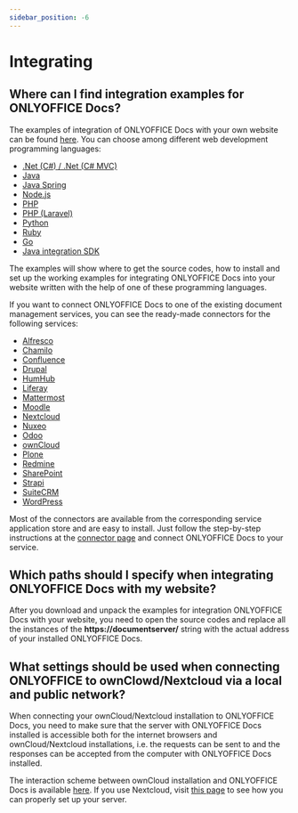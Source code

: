 ```yaml
---
sidebar_position: -6
---
```


# Integrating

## Where can I find integration examples for ONLYOFFICE Docs?

The examples of integration of ONLYOFFICE Docs with your own website can be found [here](../../samples/language-specific-examples/language-specific-examples.md). You can choose among different web development programming languages:

- [.Net (C#) / .Net (C# MVC)](../../samples/language-specific-examples/net-example.md)
- [Java](../../samples/language-specific-examples/java-example.md)
- [Java Spring](../../samples/language-specific-examples/java-spring-example.md)
- [Node.js](../../samples/language-specific-examples/nodejs-example.md)
- [PHP](../../samples/language-specific-examples/php-example.md)
- [PHP (Laravel)](../../samples/language-specific-examples/php-laravel-example.md)
- [Python](../../samples/language-specific-examples/python-example.md)
- [Ruby](../../samples/language-specific-examples/ruby-example.md)
- [Go](../../samples/language-specific-examples/go-example.md)
- [Java integration SDK](../../samples/language-specific-examples/java-integration-sdk.md)

The examples will show where to get the source codes, how to install and set up the working examples for integrating ONLYOFFICE Docs into your website written with the help of one of these programming languages.

If you want to connect ONLYOFFICE Docs to one of the existing document management services, you can see the ready-made connectors for the following services:

- [Alfresco](../../get-started/ready-to-use-connectors/alfresco-integration.md)
- [Chamilo](../../get-started/ready-to-use-connectors/chamilo-integration.md)
- [Confluence](../../get-started/ready-to-use-connectors/confluence-integration.md)
- [Drupal](../../get-started/ready-to-use-connectors/drupal-integration.md)
- [HumHub](../../get-started/ready-to-use-connectors/humhub-integration.md)
- [Liferay](../../get-started/ready-to-use-connectors/liferay-integration.md)
- [Mattermost](../../get-started/ready-to-use-connectors/mattermost-integration.md)
- [Moodle](../../get-started/ready-to-use-connectors/moodle-integration.md)
- [Nextcloud](../../get-started/ready-to-use-connectors/nextcloud-integration.md)
- [Nuxeo](../../get-started/ready-to-use-connectors/nuxeo-integration.md)
- [Odoo](../../get-started/ready-to-use-connectors/odoo-integration.md)
- [ownCloud](../../get-started/ready-to-use-connectors/owncloud-integration.md)
- [Plone](../../get-started/ready-to-use-connectors/plone-integration.md)
- [Redmine](../../get-started/ready-to-use-connectors/redmine-integration.md)
- [SharePoint](../../get-started/ready-to-use-connectors/sharepoint-integration.md)
- [Strapi](../../get-started/ready-to-use-connectors/strapi-integration.md)
- [SuiteCRM](../../get-started/ready-to-use-connectors/suitecrm-integration.md)
- [WordPress](../../get-started/ready-to-use-connectors/wordpress-integration.md)

Most of the connectors are available from the corresponding service application store and are easy to install. Just follow the step-by-step instructions at the [connector page](../../get-started/ready-to-use-connectors/nextcloud-integration.md) and connect ONLYOFFICE Docs to your service.

## Which paths should I specify when integrating ONLYOFFICE Docs with my website?

After you download and unpack the examples for integration ONLYOFFICE Docs with your website, you need to open the source codes and replace all the instances of the **https\://documentserver/** string with the actual address of your installed ONLYOFFICE Docs.

## What settings should be used when connecting ONLYOFFICE to ownClowd/Nextcloud via a local and public network?

When connecting your ownCloud/Nextcloud installation to ONLYOFFICE Docs, you need to make sure that the server with ONLYOFFICE Docs installed is accessible both for the internet browsers and ownCloud/Nextcloud installations, i.e. the requests can be sent to and the responses can be accepted from the computer with ONLYOFFICE Docs installed.

The interaction scheme between ownCloud installation and ONLYOFFICE Docs is available [here](../../get-started/ready-to-use-connectors/owncloud-integration.md#configuring-owncloud-onlyoffice-integration-app). If you use Nextcloud, visit [this page](../../get-started/ready-to-use-connectors/nextcloud-integration.md#configuring-nextcloud-onlyoffice-integration-app) to see how you can properly set up your server.
